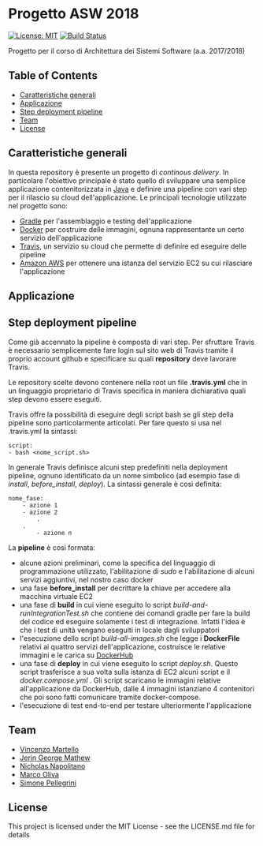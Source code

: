 # Progetto ASW 2018
[![License: MIT](https://img.shields.io/badge/License-MIT-yellow.svg)](https://opensource.org/licenses/MIT) [![Build Status](https://travis-ci.org/jgm25/Progetto_ASW_2018.svg?branch=master)](https://travis-ci.org/jgm25/Progetto_ASW_2018)

Progetto per il corso di Architettura dei Sistemi Software (a.a. 2017/2018)



## Table of Contents 

- [Caratteristiche generali](#caratteristiche-generali)
- [Applicazione](#applicazione)
- [Step deployment pipeline](#step-deployment-pipeline)
- [Team](#team)
- [License](#license)



## Caratteristiche generali

In questa repository è presente un progetto di *continous delivery*. In particolare l'obiettivo principale è stato quello di sviluppare una semplice applicazione contenitorizzata in [Java](http://www.oracle.com/technetwork/java/javase/overview/index.html) e definire una pipeline con vari step per il rilascio su cloud dell'applicazione. 
Le principali tecnologie utilizzate nel progetto sono:
* [Gradle](https://gradle.org/) per l'assemblaggio e testing dell'applicazione
* [Docker](https://www.docker.com/) per costruire delle immagini, ognuna rappresentante un certo servizio dell'applicazione
* [Travis](https://travis-ci.org/), un servizio su cloud che permette di definire ed eseguire delle pipeline 
* [Amazon AWS](https://aws.amazon.com/it/) per ottenere una istanza del servizio EC2 su cui rilasciare l'applicazione

## Applicazione

## Step deployment pipeline

Come già accennato la pipeline è composta di vari step. Per sfruttare Travis è necessario semplicemente fare login sul sito web di Travis tramite il proprio account github e specificare su quali **repository** deve lavorare Travis. 

Le repository scelte devono contenere nella root un file **.travis.yml** che in un linguaggio proprietario di Travis specifica in maniera dichiarativa quali step devono essere eseguiti.

Travis offre la possibilità di eseguire degli script bash se gli step della pipeline sono particolarmente articolati. Per fare questo si usa nel .travis.yml la sintassi:

	script:
  	- bash <nome_script.sh>

In generale Travis definisce alcuni step predefiniti nella deployment pipeline, ognuno identificato da un nome simbolico (ad esempio fase di *install*, *before_install*, *deploy*). La sintassi generale è così definita:

	nome_fase: 
  		- azione 1
		- azione 2
        	.
		.
        	- azione n

La **pipeline** è così formata:
* alcune azioni preliminari, come la specifica del linguaggio di programmazione utilizzato, l'abilitazione di *sudo* e l'abilitazione di alcuni servizi aggiuntivi, nel nostro caso docker
* una fase **before_install** per decrittare la chiave per accedere alla macchina virtuale EC2
* una fase di **build** in cui viene eseguito lo script *build-and-runIntegrationTest.sh* che contiene dei comandi gradle per fare la build del codice ed eseguire solamente i test di integrazione. Infatti l'idea è che i test di unità vengano eseguiti in locale dagli sviluppatori
* l'esecuzione dello script *build-all-images.sh* che legge i **DockerFile** relativi ai quattro servizi dell'applicazione, costruisce le relative immagini e le carica su [DockerHub](https://hub.docker.com/)
* una fase di **deploy** in cui viene eseguito lo script *deploy.sh*. Questo script trasferisce a sua volta sulla istanza di EC2 alcuni script e il *docker.compose.yml* . Gli script scaricano le immagini relative all'applicazione da DockerHub, dalle 4 immagini istanziano 4 contenitori che poi sono fatti comunicare tramite docker-compose.
* l'esecuzione di test end-to-end per testare ulteriormente l'applicazione
## Team

- [Vincenzo Martello](https://github.com/vincenzomartello)
- [Jerin George Mathew](https://github.com/jgm25)
- [Nicholas Napolitano](https://github.com/nicholasnapolitano)
- [Marco Oliva](https://github.com/maroliva)
- [Simone Pellegrini](https://github.com/spellegrini1995)

## License

This project is licensed under the MIT License - see the LICENSE.md file for details
